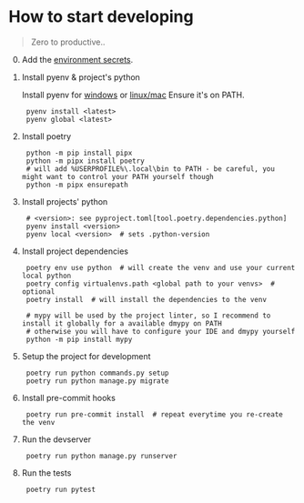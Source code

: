 # How to start developing

> Zero to productive..

0. Add the [environment secrets](./environment-secrets.md).

1. Install pyenv & project's python

    Install pyenv for [windows](https://github.com/pyenv-win/pyenv-win/blob/master/docs/installation.md) or [linux/mac](https://github.com/pyenv/pyenv#installation)
    Ensure it's on PATH.

        pyenv install <latest>
        pyenv global <latest>


2. Install poetry

        python -m pip install pipx
        python -m pipx install poetry
        # will add %USERPROFILE%\.local\bin to PATH - be careful, you might want to control your PATH yourself though
        python -m pipx ensurepath  


3. Install projects' python

        # <version>: see pyproject.toml[tool.poetry.dependencies.python]
        pyenv install <version>
        pyenv local <version>  # sets .python-version


4. Install project dependencies

        poetry env use python  # will create the venv and use your current local python
        poetry config virtualenvs.path <global path to your venvs>  # optional
        poetry install  # will install the dependencies to the venv

        # mypy will be used by the project linter, so I recommend to install it globally for a available dmypy on PATH
        # otherwise you will have to configure your IDE and dmypy yourself
        python -m pip install mypy


5. Setup the project for development

        poetry run python commands.py setup
        poetry run python manage.py migrate


6. Install pre-commit hooks

        poetry run pre-commit install  # repeat everytime you re-create the venv


7. Run the devserver

        poetry run python manage.py runserver


8. Run the tests

        poetry run pytest
